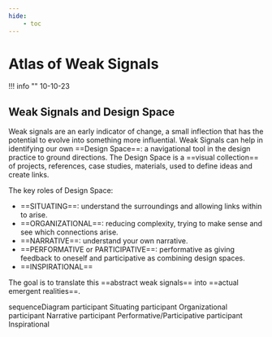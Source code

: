 ```yaml
---
hide:
    - toc
---
```


# Atlas of Weak Signals

!!! info ""
    10-10-23

## Weak Signals and Design Space

Weak signals are an early indicator of change, a small inflection that has the potential to evolve into something more influential.
Weak Signals can help in identifying our own ==Design Space==: a navigational tool in the design practice to ground directions.
The Design Space is a ==visual collection== of projects, references, case studies, materials, used to define ideas and create links.

The key roles of Design Space:

- ==SITUATING==: understand the surroundings and allowing links within to arise.
- ==ORGANIZATIONAL==: reducing complexity, trying to make sense and see which connections arise.
- ==NARRATIVE==: understand your own narrative.
- ==PERFORMATIVE or PARTICIPATIVE==: performative as giving feedback to oneself and participative as combining design spaces.
- ==INSPIRATIONAL==

The goal is to translate this ==abstract weak signals== into ==actual emergent realities==.

sequenceDiagram
    participant Situating
    participant Organizational
    participant Narrative
    participant Performative/Participative
    participant Inspirational